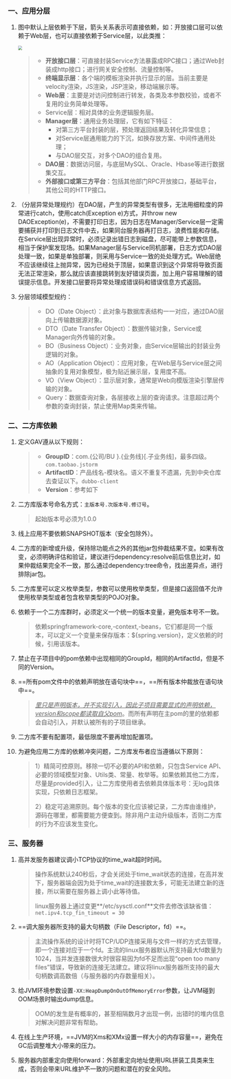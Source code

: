 ### 一、应用分层

1. 图中默认上层依赖于下层，箭头关系表示可直接依赖，如：开放接口层可以依赖于Web层，也可以直接依赖于Service层，以此类推：

   <img src="https://tva1.sinaimg.cn/large/007S8ZIlgy1gj3t49zhk9j30mw0kggnw.jpg" style="zoom:60%">

   > - **开放接口层**：可直接封装Service方法暴露成RPC接口；通过Web封装成http接口；进行网关安全控制、流量控制等。
   > - **终端显示层**：各个端的模板渲染并执行显示的层。当前主要是velocity渲染，JS渲染，JSP渲染，移动端展示等。
   > - **Web层**：主要是对访问控制进行转发，各类及本参数校验，或者不复用的业务简单处理等。
   > - Service层：相对具体的业务逻辑服务层。
   > - **Manager层**：通用业务处理层，它有如下特征：
   >   - 对第三方平台封装的层，预处理返回结果及转化异常信息；
   >   - 对Service层通用能力的下沉，如换存放方案、中间件通用处理；
   >   - 与DAO层交互，对多个DAO的组合复用。
   > - **DAO层**：数据访问层，与底层MySQL、Oracle、Hbase等进行数据集交互。
   > - **外部接口或第三方平台**：包括其他部门RPC开放接口，基础平台，其他公司的HTTP接口。

2. （分层异常处理规约）在DAO层，产生的异常类型有很多，无法用细粒度的异常进行catch，使用catch(Exception e)方式，并throw new DAOException(e)，不需要打印日志，因为日志在Manager/Service层一定需要捕获并打印到日志文件中去，如果同台服务器再打日志，浪费性能和存储。在Service层出现异常时，必须记录出错日志到磁盘，尽可能带上参数信息，相当于保护案发现场。如果Manager层与Service同机部署，日志方式DAO层处理一致，如果是单独部署，则采用与Service一致的处处理方式。Web层绝不应该继续往上抛异常，因为已经处于顶层，如果意识到这个异常将导致页面无法正常渲染，那么就应该直接跳转到友好错误页面，加上用户容易理解的错误提示信息。开发接口层要将异常处理成错误码和错误信息方式返回。

3. 分层领域模型规约：

   > - DO（Date Object）：此对象与数据库表结构一一对应，通过DAO层向上传输数据源对象。
   > - DTO（Date Transfer Object）：数据传输对象，Service或Manager向外传输的对象。
   > - BO（Business Object）：业务对象，由Service层输出的封装业务逻辑的对象。
   > - AO（Application Object）：应用对象，在Web层与Service层之间抽象的复用对象模型，极为贴近展示层，复用度不高。
   > - VO（View Object）：显示层对象，通常是Web向模版渲染引擎层传输的对象。
   > - Query：数据查询对象，各层接收上层的查询请求。注意超过两个参数的查询封装，禁止使用Map类来传输。

### 二、二方库依赖

1. 定义GAV遵从以下规则：

   > - **GroupID**：com.{公司/BU }.{业务线}[.子业务线]，最多四级。`com.taobao.jstorm`
   > - **ArtifactID**：产品线名-模块名。语义不重复不遗漏，先到中央仓库去查证以下。`dubbo-client`
   > - **Version**：参考如下

2. 二方库版本号命名方式：`主版本号.次版本号.修订号`。

   > 起始版本号必须为1.0.0

3. 线上应用不要依赖SNAPSHOT版本（安全包除外）。

4. 二方库的新增或升级，保持除功能点之外的其他jar包仲裁结果不变。如果有改变，必须明确评估和验证，建议进行dependency:resolve前后信息比对，如果仲裁结果完全不一致，那么通过dependency:tree命令，找出差异点，进行<excludes>排除jar包。

5. 二方库里可以定义枚举类型，参数可以使用枚举类型，但是接口返回值不允许使用枚举类型或者包含枚举类型的POJO对象。

6. 依赖于一个二方库群时，必须定义一个统一的版本变量，避免版本号不一致。

   > 依赖springframework-core,-context,-beans，它们都是同一个版本，可以定义一个变量来保存版本：${spring.version}，定义依赖的时候，引用该版本。

7. 禁止在子项目中的pom依赖中出现相同的GroupId，相同的ArtifactId，但是不同的Version。

8. ==所有pom文件中的依赖声明放在<dependencies>语句块中==，==所有版本仲裁放在<dependencyManagement>语句块中==。

   > *<u><dependencyManagement>里只是声明版本，并不实现引入，因此子项目需要显式的声明依赖，version和scope都读取自父pom</u>*。而<dependencies>所有声明在主pom的<dependencies>里的依赖都会自动引入，并默认被所有的子项目继承。

9. 二方库不要有配置项，最低限度不要再增加配置项。

10. 为避免应用二方库的依赖冲突问题，二方库发布者应当遵循以下原则：

    > 1）精简可控原则。移除一切不必要的API和依赖，只包含Service API、必要的领域模型对象、Utils类、常量、枚举等。如果依赖其他二方库，尽量是provided引入，让二方库使用者去依赖具体版本号：无log具体实现，只依赖日志框架。
    >
    > 2）稳定可追溯原则。每个版本的变化应该被记录，二方库由谁维护，源码在哪里，都需要能方便查到。除非用户主动升级版本，否则二方库的行为不应该发生变化。

### 三、服务器

1. 高并发服务器建议调小TCP协议的time_wait超时时间。

   > 操作系统默认240秒后，才会关闭处于time_wait状态的连接，在高并发下，服务器端会因为处于time_wait的连接数太多，可能无法建立新的连接，所以需要在服务器上调小此等待值。
   >
   > linux服务器上通过变更**/etc/sysctl.conf**文件去修改该缺省值：`net.ipv4.tcp_fin_timeout = 30`

2. ==调大服务器所支持的最大句柄数（File Descriptor，fd）==。

   > 主流操作系统的设计时将TCP/UDP连接采用与文件一样的方式去管理，即一个连接对应于一个fd。主流的linux服务器默认所支持最大fd数量为1024，当并发连接数很大时很容易因为fd不足而出现“open too many files”错误，导致新的连接无法建立。建议将linux服务器所支持的最大句柄数调高数倍（与服务器的内存数量相关）。

3. 给JVM环境参数设置`-XX:HeapDumpOnOutOfMemoryError`参数，让JVM碰到OOM场景时输出dump信息。

   > OOM的发生是有概率的，甚至相隔数月才出现一例，出错时的堆内信息对解决问题非常有帮助。

4. 在线上生产环境，==JVM的Xms和XMx设置一样大小的内存容量==，避免在GC后调整堆大小带来的压力。

5. 服务器内部重定向使用forward：外部重定向地址使用URL拼装工具类来生成，否则会带来URL维护不一致的问题和潜在的安全风险。